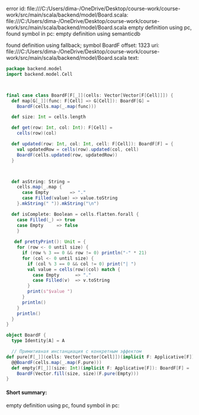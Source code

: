 error id: file:///C:/Users/dima-/OneDrive/Desktop/course-work/course-work/src/main/scala/backend/model/Board.scala:
file:///C:/Users/dima-/OneDrive/Desktop/course-work/course-work/src/main/scala/backend/model/Board.scala
empty definition using pc, found symbol in pc: 
empty definition using semanticdb

found definition using fallback; symbol BoardF
offset: 1323
uri: file:///C:/Users/dima-/OneDrive/Desktop/course-work/course-work/src/main/scala/backend/model/Board.scala
text:
```scala
package backend.model
import backend.model.Cell



final case class BoardF[F[_]](cells: Vector[Vector[F[Cell]]]) {
  def map[G[_]](func: F[Cell] => G[Cell]): BoardF[G] =
    BoardF(cells.map(_.map(func)))

  def size: Int = cells.length

  def get(row: Int, col: Int): F[Cell] =
    cells(row)(col)

  def updated(row: Int, col: Int, cell: F[Cell]): BoardF[F] = {
    val updatedRow = cells(row).updated(col, cell)
    BoardF(cells.updated(row, updatedRow))
  }



  def asString: String =
    cells.map(_.map {
      case Empty        => "."
      case Filled(value) => value.toString
    }.mkString(" ")).mkString("\n")

  def isComplete: Boolean = cells.flatten.forall {
    case Filled(_) => true
    case Empty     => false
    }
   
   def prettyPrint(): Unit = {
    for (row <- 0 until size) {
      if (row % 3 == 0 && row != 0) println("-" * 21)
      for (col <- 0 until size) {
        if (col % 3 == 0 && col != 0) print("| ")
        val value = cells(row)(col) match {
          case Empty      => "."
          case Filled(v)  => v.toString
        }
        print(s"$value ")
      }
      println()
    }
    println()
  }
}

object BoardF {
  type Identity[A] = A

  // Примитивная инстанциация с конкретным эффектом
def pure[F[_]](cells: Vector[Vector[Cell]])(implicit F: Applicative[F]): BoardF[F] =
  @@BoardF(cells.map(_.map(F.pure)))
  def empty[F[_]](size: Int)(implicit F: Applicative[F]): BoardF[F] =
    BoardF(Vector.fill(size, size)(F.pure(Empty)))
}
```


#### Short summary: 

empty definition using pc, found symbol in pc: 